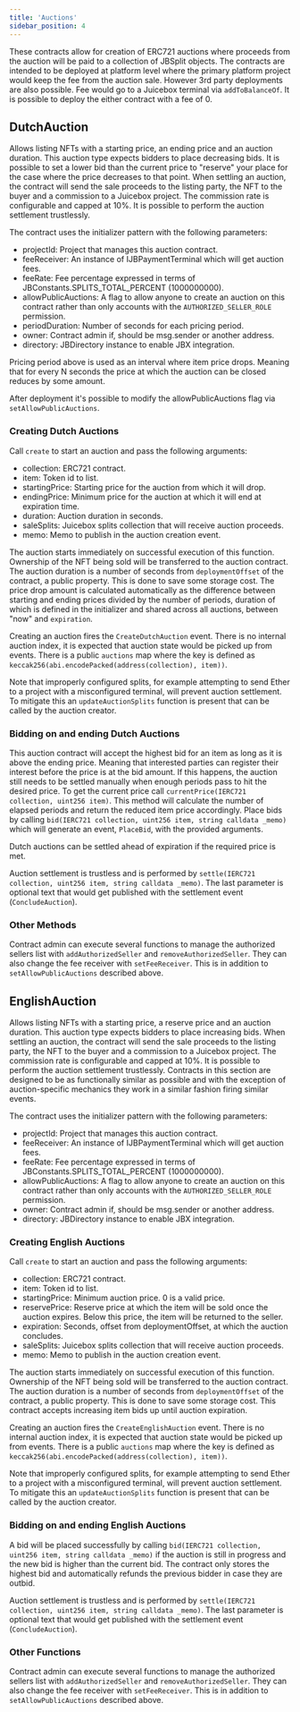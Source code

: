 ```yaml
---
title: 'Auctions'
sidebar_position: 4
---
```


These contracts allow for creation of ERC721 auctions where proceeds from the auction will be paid to a collection of JBSplit objects. The contracts are intended to be deployed at platform level where the primary platform project would keep the fee from the auction sale. However 3rd party deployments are also possible. Fee would go to a Juicebox terminal via `addToBalanceOf`. It is possible to deploy the either contract with a fee of 0.

## DutchAuction

Allows listing NFTs with a starting price, an ending price and an auction duration. This auction type expects bidders to place decreasing bids. It is possible to set a lower bid than the current price to "reserve" your place for the case where the price decreases to that point. When settling an auction, the contract will send the sale proceeds to the listing party, the NFT to the buyer and a commission to a Juicebox project. The commission rate is configurable and capped at 10%. It is possible to perform the auction settlement trustlessly.

The contract uses the initializer pattern with the following parameters:

- projectId: Project that manages this auction contract.
- feeReceiver: An instance of IJBPaymentTerminal which will get auction fees.
- feeRate: Fee percentage expressed in terms of JBConstants.SPLITS_TOTAL_PERCENT (1000000000).
- allowPublicAuctions: A flag to allow anyone to create an auction on this contract rather than only accounts with the `AUTHORIZED_SELLER_ROLE` permission.
- periodDuration: Number of seconds for each pricing period.
- owner: Contract admin if, should be msg.sender or another address.
- directory: JBDirectory instance to enable JBX integration.

Pricing period above is used as an interval where item price drops. Meaning that for every N seconds the price at which the auction can be closed reduces by some amount.

After deployment it's possible to modify the allowPublicAuctions flag via `setAllowPublicAuctions`.

### Creating Dutch Auctions

Call `create` to start an auction and pass the following arguments:

- collection: ERC721 contract.
- item: Token id to list.
- startingPrice: Starting price for the auction from which it will drop.
- endingPrice: Minimum price for the auction at which it will end at expiration time.
- duration: Auction duration in seconds.
- saleSplits: Juicebox splits collection that will receive auction proceeds.
- memo: Memo to publish in the auction creation event.

The auction starts immediately on successful execution of this function. Ownership of the NFT being sold will be transferred to the auction contract. The auction duration is a number of seconds from `deploymentOffset` of the contract, a public property. This is done to save some storage cost. The price drop amount is calculated automatically as the difference between starting and ending prices divided by the number of periods, duration of which is defined in the initializer and shared across all auctions, between "now" and `expiration`.

Creating an auction fires the `CreateDutchAuction` event. There is no internal auction index, it is expected that auction state would be picked up from events. There is a public `auctions` map where the key is defined as `keccak256(abi.encodePacked(address(collection), item))`.

Note that improperly configured splits, for example attempting to send Ether to a project with a misconfigured terminal, will prevent auction settlement. To mitigate this an `updateAuctionSplits` function is present that can be called by the auction creator.

### Bidding on and ending Dutch Auctions

This auction contract will accept the highest bid for an item as long as it is above the ending price. Meaning that interested parties can register their interest before the price is at the bid amount. If this happens, the auction still needs to be settled manually when enough periods pass to hit the desired price. To get the current price call `currentPrice(IERC721 collection, uint256 item)`. This method will calculate the number of elapsed periods and return the reduced item price accordingly. Place bids by calling `bid(IERC721 collection, uint256 item, string calldata _memo)` which will generate an event, `PlaceBid`, with the provided arguments.

Dutch auctions can be settled ahead of expiration if the required price is met.

Auction settlement is trustless and is performed by `settle(IERC721 collection, uint256 item, string calldata _memo)`. The last parameter is optional text that would get published with the settlement event (`ConcludeAuction`).

### Other Methods

Contract admin can execute several functions to manage the authorized sellers list with `addAuthorizedSeller` and `removeAuthorizedSeller`. They can also change the fee receiver with `setFeeReceiver`. This is in addition to `setAllowPublicAuctions` described above.

## EnglishAuction

Allows listing NFTs with a starting price, a reserve price and an auction duration. This auction type expects bidders to place increasing bids. When settling an auction, the contract will send the sale proceeds to the listing party, the NFT to the buyer and a commission to a Juicebox project. The commission rate is configurable and capped at 10%. It is possible to perform the auction settlement trustlessly. Contracts in this section are designed to be as functionally similar as possible and with the exception of auction-specific mechanics they work in a similar fashion firing similar events.

The contract uses the initializer pattern with the following parameters:

- projectId: Project that manages this auction contract.
- feeReceiver: An instance of IJBPaymentTerminal which will get auction fees.
- feeRate: Fee percentage expressed in terms of JBConstants.SPLITS_TOTAL_PERCENT (1000000000).
- allowPublicAuctions: A flag to allow anyone to create an auction on this contract rather than only accounts with the `AUTHORIZED_SELLER_ROLE` permission.
- owner: Contract admin if, should be msg.sender or another address.
- directory: JBDirectory instance to enable JBX integration.

### Creating English Auctions

Call `create` to start an auction and pass the following arguments:

- collection: ERC721 contract.
- item: Token id to list.
- startingPrice: Minimum auction price. 0 is a valid price.
- reservePrice: Reserve price at which the item will be sold once the auction expires. Below this price, the item will be returned to the seller.
- expiration: Seconds, offset from deploymentOffset, at which the auction concludes.
- saleSplits: Juicebox splits collection that will receive auction proceeds.
- memo: Memo to publish in the auction creation event.

The auction starts immediately on successful execution of this function. Ownership of the NFT being sold will be transferred to the auction contract. The auction duration is a number of seconds from `deploymentOffset` of the contract, a public property. This is done to save some storage cost. This contract accepts increasing item bids up until auction expiration.

Creating an auction fires the `CreateEnglishAuction` event. There is no internal auction index, it is expected that auction state would be picked up from events. There is a public `auctions` map where the key is defined as `keccak256(abi.encodePacked(address(collection), item))`.

Note that improperly configured splits, for example attempting to send Ether to a project with a misconfigured terminal, will prevent auction settlement. To mitigate this an `updateAuctionSplits` function is present that can be called by the auction creator.

### Bidding on and ending English Auctions

A bid will be placed successfully by calling `bid(IERC721 collection, uint256 item, string calldata _memo)` if the auction is still in progress and the new bid is higher than the current bid. The contract only stores the highest bid and automatically refunds the previous bidder in case they are outbid.

Auction settlement is trustless and is performed by `settle(IERC721 collection, uint256 item, string calldata _memo)`. The last parameter is optional text that would get published with the settlement event (`ConcludeAuction`).

### Other Functions

Contract admin can execute several functions to manage the authorized sellers list with `addAuthorizedSeller` and `removeAuthorizedSeller`. They can also change the fee receiver with `setFeeReceiver`. This is in addition to `setAllowPublicAuctions` described above.
